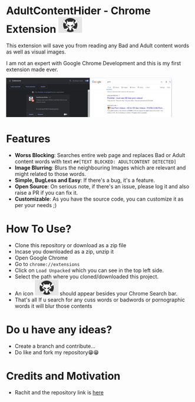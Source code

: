 # AdultContentHider - Chrome Extension <img src="Extension-logo.png" alt="🐺" width="64"/>

This extension will save you from reading any Bad and Adult content words as well as visual images. <br/>

I am not an expert with Google Chrome Development and this is my first extension made ever. 

<img src="Without.PNG" alt="drawing" width="450"/>

# Features
- **Worss Blocking**: Searches entire web page and replaces Bad or Adult content words with text `##[TEXT BLOCKED: ADULTCONTENT DETECTED]`
- **Image Blurring**: Blurs the neighbouring Images which are relevant and might related to those words.
- **Simple, BugLess and Easy**: If there's a bug, it's a feature.
- **Open Source**: On serious note, if there's an issue, please log it and also raise a PR if you can fix it.
- **Customizable**: As you have the source code, you can customize it as per your needs ;) 

# How To Use?
- Clone this repository or download as a zip file
- Incase you downloaded as a zip, unzip it
- Open Google Chrome
- Go to `chrome://extensions`
- Click on `Load Unpacked` which you can see in the top left side.
- Select the path where you cloned/downloaded this project.
- An icon <img src="Extension-logo.png" width="64"/> should appear besides your Chrome Search bar.
- That's all If u search for any cuss words or badwords or pornographic words it will blur those contents

# Do u have any ideas?
- Create a branch and contribute...
- Do like and fork my repository😁😁

# Credits and Motivation
- Rachit and the repository link is <a href="https://github.com/rachitiitr/GameOfThrones-ChromeExtension">here</a>
